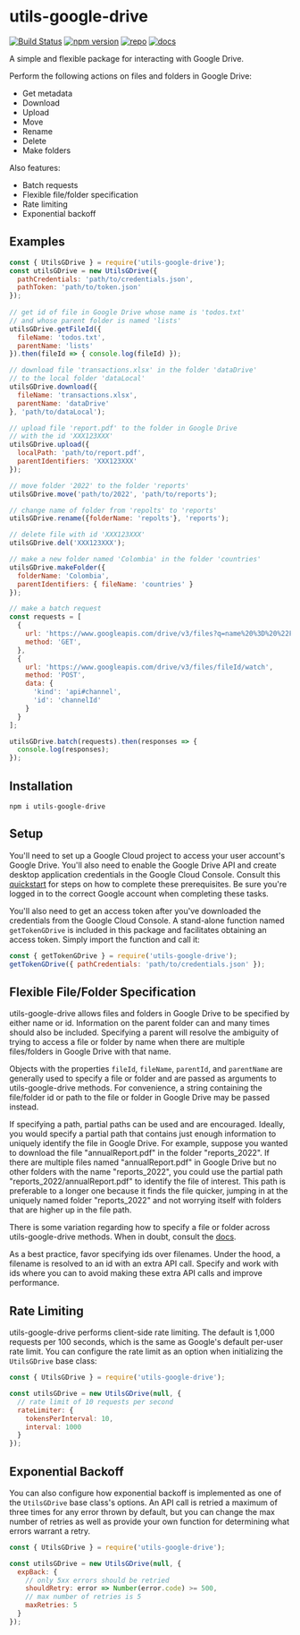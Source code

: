 # **utils-google-drive**
[![Build Status](https://app.travis-ci.com/curtcommander/utils-google-drive.svg?token=jR69Hp9NULPTcnnmq5Z7&branch=main)](https://app.travis-ci.com/curtcommander/utils-google-drive)
[![npm version](https://badge.fury.io/js/utils-google-drive.svg)](https://www.npmjs.com/package/utils-google-drive)
[![repo](https://img.shields.io/badge/repo-gray.svg)](https://github.com/curtcommander/utils-google-drive)
[![docs](https://img.shields.io/badge/docs-gray.svg)](https://curtcommander.github.io/utils-google-drive/)

A simple and flexible package for interacting with Google Drive.

Perform the following actions on files and folders in Google Drive:
 - Get metadata
 - Download
 - Upload
 - Move
 - Rename
 - Delete
 - Make folders

Also features:
 - Batch requests
 - Flexible file/folder specification
 - Rate limiting
 - Exponential backoff
 
## **Examples**
```javascript
const { UtilsGDrive } = require('utils-google-drive');
const utilsGDrive = new UtilsGDrive({
  pathCredentials: 'path/to/credentials.json',
  pathToken: 'path/to/token.json'
});
 
// get id of file in Google Drive whose name is 'todos.txt'
// and whose parent folder is named 'lists'
utilsGDrive.getFileId({
  fileName: 'todos.txt',
  parentName: 'lists'
}).then(fileId => { console.log(fileId) });

// download file 'transactions.xlsx' in the folder 'dataDrive'
// to the local folder 'dataLocal'
utilsGDrive.download({
  fileName: 'transactions.xlsx',
  parentName: 'dataDrive'
}, 'path/to/dataLocal');

// upload file 'report.pdf' to the folder in Google Drive
// with the id 'XXX123XXX'
utilsGDrive.upload({
  localPath: 'path/to/report.pdf',
  parentIdentifiers: 'XXX123XXX' 
});

// move folder '2022' to the folder 'reports'
utilsGDrive.move('path/to/2022', 'path/to/reports');

// change name of folder from 'repolts' to 'reports'
utilsGDrive.rename({folderName: 'repolts'}, 'reports');

// delete file with id 'XXX123XXX'
utilsGDrive.del('XXX123XXX');

// make a new folder named 'Colombia' in the folder 'countries'
utilsGDrive.makeFolder({
  folderName: 'Colombia',
  parentIdentifiers: { fileName: 'countries' }
});

// make a batch request
const requests = [
  {
    url: 'https://www.googleapis.com/drive/v3/files?q=name%20%3D%20%22FILE%22',
    method: 'GET',
  },
  {
    url: 'https://www.googleapis.com/drive/v3/files/fileId/watch',
    method: 'POST',
    data: {
      'kind': 'api#channel',
      'id': 'channelId'
    }
  }
];

utilsGDrive.batch(requests).then(responses => {
  console.log(responses);
});

```

## **Installation**
```
npm i utils-google-drive
```

## **Setup**
You'll need to set up a Google Cloud project to access your user account's Google Drive. You'll also
need to enable the Google Drive API and create desktop application credentials in the Google Cloud Console.
Consult this [quickstart](https://developers.google.com/drive/api/v3/quickstart/nodejs) for steps on how to complete these prerequisites. Be sure you're logged in to the correct Google account when completing these tasks.

You'll also need to get an access token after you've downloaded the credentials from the Google Cloud Console. A stand-alone function named `getTokenGDrive` is included in this package and facilitates obtaining an access token. Simply import the function and call it:

```javascript
const { getTokenGDrive } = require('utils-google-drive');
getTokenGDrive({ pathCredentials: 'path/to/credentials.json' });

```

## **Flexible File/Folder Specification**
utils-google-drive allows files and folders in Google Drive to be specified by either name or id. Information on the parent folder can and many times should also be included. Specifying a parent will resolve the ambiguity of trying to access a file or folder by name when there are multiple files/folders in Google Drive with that name.

Objects with the properties `fileId`, `fileName`, `parentId`, and `parentName` are generally used to specify a file or folder and are passed as arguments to utils-google-drive methods. For convenience, a string containing the file/folder id or path to the file or folder in Google Drive may be passed instead.

If specifying a path, partial paths can be used and are encouraged. Ideally, you would specify a partial path that contains just enough information to uniquely identify the file in Google Drive. For example, suppose you wanted to download the file "annualReport.pdf" in the folder "reports_2022". If there are multiple files named "annualReport.pdf" in Google Drive but no other folders with the name "reports_2022", you could use the partial path "reports_2022/annualReport.pdf" to identify the file of interest. This path is preferable to a longer one because it finds the file quicker, jumping in at the uniquely named folder "reports_2022" and not worrying itself with folders that are higher up in the file path.

There is some variation regarding how to specify a file or folder across utils-google-drive methods. When in doubt, consult the [docs](https://curtcommander.github.io/utils-google-drive/).

As a best practice, favor specifying ids over filenames. Under the hood, a filename is resolved to an id with an extra API call. Specify and work with ids where you can to avoid making these extra API calls and improve performance.

## **Rate Limiting**

utils-google-drive performs client-side rate limiting. The default is 1,000 requests per 100 seconds, which is the same as Google's default per-user rate limit. You can configure the rate limit as an option when initializing the `UtilsGDrive` base class:

```javascript
const { UtilsGDrive } = require('utils-google-drive');

const utilsGDrive = new UtilsGDrive(null, {
  // rate limit of 10 requests per second
  rateLimiter: {
    tokensPerInterval: 10,
    interval: 1000
  }
});

```

## **Exponential Backoff**

You can also configure how exponential backoff is implemented as one of the `UtilsGDrive` base class's options. An API call is retried a maximum of three times for any error thrown by default, but you can change the max number of retries as well as provide your own function for determining what errors warrant a retry.

```javascript
const { UtilsGDrive } = require('utils-google-drive');

const utilsGDrive = new UtilsGDrive(null, {
  expBack: {
    // only 5xx errors should be retried
    shouldRetry: error => Number(error.code) >= 500,
    // max number of retries is 5
    maxRetries: 5
  }
});

```
